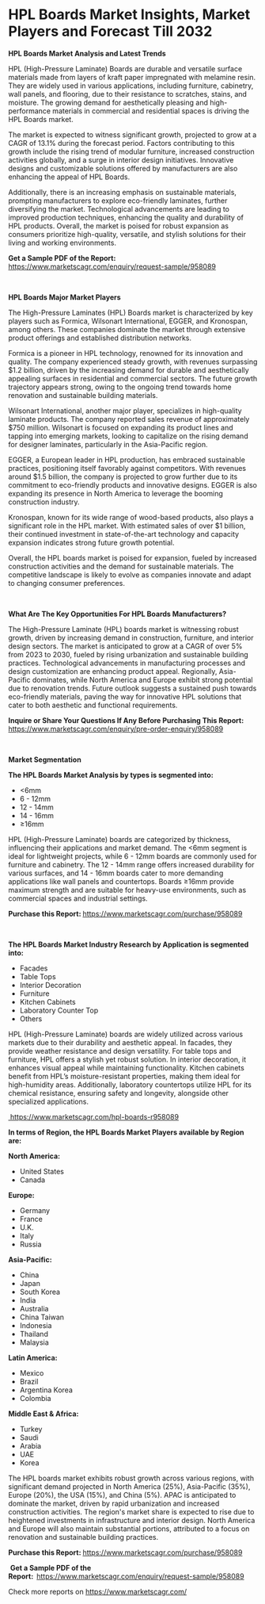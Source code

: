 <p><h1>HPL Boards Market Insights, Market Players and Forecast Till 2032</h1></p><p><strong>HPL Boards Market Analysis and Latest Trends</strong></p>
<p><p>HPL (High-Pressure Laminate) Boards are durable and versatile surface materials made from layers of kraft paper impregnated with melamine resin. They are widely used in various applications, including furniture, cabinetry, wall panels, and flooring, due to their resistance to scratches, stains, and moisture. The growing demand for aesthetically pleasing and high-performance materials in commercial and residential spaces is driving the HPL Boards market. </p><p>The market is expected to witness significant growth, projected to grow at a CAGR of 13.1% during the forecast period. Factors contributing to this growth include the rising trend of modular furniture, increased construction activities globally, and a surge in interior design initiatives. Innovative designs and customizable solutions offered by manufacturers are also enhancing the appeal of HPL Boards. </p><p>Additionally, there is an increasing emphasis on sustainable materials, prompting manufacturers to explore eco-friendly laminates, further diversifying the market. Technological advancements are leading to improved production techniques, enhancing the quality and durability of HPL products. Overall, the market is poised for robust expansion as consumers prioritize high-quality, versatile, and stylish solutions for their living and working environments.</p></p>
<p><strong>Get a Sample PDF of the Report:&nbsp;</strong> <a href="https://www.marketscagr.com/enquiry/request-sample/958089?utm_campaign=2042&utm_medium=2&utm_source=Github&utm_content=ia&utm_term=30012025&utm_id=hpl-boards">https://www.marketscagr.com/enquiry/request-sample/958089</a></p>
<p>&nbsp;</p>
<p><strong>HPL Boards Major Market Players</strong></p>
<p><p>The High-Pressure Laminates (HPL) Boards market is characterized by key players such as Formica, Wilsonart International, EGGER, and Kronospan, among others. These companies dominate the market through extensive product offerings and established distribution networks. </p><p>Formica is a pioneer in HPL technology, renowned for its innovation and quality. The company experienced steady growth, with revenues surpassing $1.2 billion, driven by the increasing demand for durable and aesthetically appealing surfaces in residential and commercial sectors. The future growth trajectory appears strong, owing to the ongoing trend towards home renovation and sustainable building materials.</p><p>Wilsonart International, another major player, specializes in high-quality laminate products. The company reported sales revenue of approximately $750 million. Wilsonart is focused on expanding its product lines and tapping into emerging markets, looking to capitalize on the rising demand for designer laminates, particularly in the Asia-Pacific region.</p><p>EGGER, a European leader in HPL production, has embraced sustainable practices, positioning itself favorably against competitors. With revenues around $1.5 billion, the company is projected to grow further due to its commitment to eco-friendly products and innovative designs. EGGER is also expanding its presence in North America to leverage the booming construction industry.</p><p>Kronospan, known for its wide range of wood-based products, also plays a significant role in the HPL market. With estimated sales of over $1 billion, their continued investment in state-of-the-art technology and capacity expansion indicates strong future growth potential.</p><p>Overall, the HPL boards market is poised for expansion, fueled by increased construction activities and the demand for sustainable materials. The competitive landscape is likely to evolve as companies innovate and adapt to changing consumer preferences.</p></p>
<p>&nbsp;</p>
<p><strong>What Are The Key Opportunities For HPL Boards Manufacturers?</strong></p>
<p><p>The High-Pressure Laminate (HPL) boards market is witnessing robust growth, driven by increasing demand in construction, furniture, and interior design sectors. The market is anticipated to grow at a CAGR of over 5% from 2023 to 2030, fueled by rising urbanization and sustainable building practices. Technological advancements in manufacturing processes and design customization are enhancing product appeal. Regionally, Asia-Pacific dominates, while North America and Europe exhibit strong potential due to renovation trends. Future outlook suggests a sustained push towards eco-friendly materials, paving the way for innovative HPL solutions that cater to both aesthetic and functional requirements.</p></p>
<p><strong>Inquire or Share Your Questions If Any Before Purchasing This Report:</strong> <a href="https://www.marketscagr.com/enquiry/pre-order-enquiry/958089?utm_campaign=2042&utm_medium=2&utm_source=Github&utm_content=ia&utm_term=30012025&utm_id=hpl-boards">https://www.marketscagr.com/enquiry/pre-order-enquiry/958089</a></p>
<p>&nbsp;</p>
<p><strong>Market Segmentation</strong></p>
<p><strong>The HPL Boards Market Analysis by types is segmented into:</strong></p>
<p><ul><li><6mm</li><li>6 - 12mm</li><li>12 - 14mm</li><li>14 - 16mm</li><li>≥16mm</li></ul></p>
<p><p>HPL (High-Pressure Laminate) boards are categorized by thickness, influencing their applications and market demand. The <6mm segment is ideal for lightweight projects, while 6 - 12mm boards are commonly used for furniture and cabinetry. The 12 - 14mm range offers increased durability for various surfaces, and 14 - 16mm boards cater to more demanding applications like wall panels and countertops. Boards ≥16mm provide maximum strength and are suitable for heavy-use environments, such as commercial spaces and industrial settings.</p></p>
<p><strong>Purchase this Report:&nbsp;</strong><a href="https://www.marketscagr.com/purchase/958089?utm_campaign=2042&utm_medium=2&utm_source=Github&utm_content=ia&utm_term=30012025&utm_id=hpl-boards">https://www.marketscagr.com/purchase/958089</a></p>
<p>&nbsp;</p>
<p><strong>The HPL Boards Market Industry Research by Application is segmented into:</strong></p>
<p><ul><li>Facades</li><li>Table Tops</li><li>Interior Decoration</li><li>Furniture</li><li>Kitchen Cabinets</li><li>Laboratory Counter Top</li><li>Others</li></ul></p>
<p><p>HPL (High-Pressure Laminate) boards are widely utilized across various markets due to their durability and aesthetic appeal. In facades, they provide weather resistance and design versatility. For table tops and furniture, HPL offers a stylish yet robust solution. In interior decoration, it enhances visual appeal while maintaining functionality. Kitchen cabinets benefit from HPL’s moisture-resistant properties, making them ideal for high-humidity areas. Additionally, laboratory countertops utilize HPL for its chemical resistance, ensuring safety and longevity, alongside other specialized applications.</p></p>
<p><a href="https://www.marketscagr.com/hpl-boards-r958089?utm_campaign=2042&utm_medium=2&utm_source=Github&utm_content=ia&utm_term=30012025&utm_id=hpl-boards">&nbsp;https://www.marketscagr.com/hpl-boards-r958089</a></p>
<p><strong>In terms of Region, the HPL Boards Market Players available by Region are:</strong></p>
<p>
    <p> <strong> North America: </strong>
        <ul>
            <li>United States</li>
            <li>Canada</li>
        </ul>
        </p> 
    <p> <strong> Europe: </strong>
        <ul>
            <li>Germany</li>
            <li>France</li>
            <li>U.K.</li>
            <li>Italy</li>
            <li>Russia</li>
        </ul>
        </p> 
    <p> <strong> Asia-Pacific: </strong>
        <ul>
            <li>China</li>
            <li>Japan</li>
            <li>South Korea</li>
            <li>India</li>
            <li>Australia</li>
            <li>China Taiwan</li>
            <li>Indonesia</li>
            <li>Thailand</li>
            <li>Malaysia</li>
        </ul>
        </p> 
    <p> <strong> Latin America: </strong>
        <ul>
            <li>Mexico</li>
            <li>Brazil</li>
            <li>Argentina Korea</li>
            <li>Colombia</li>
        </ul>
        </p> 
    <p> <strong> Middle East & Africa: </strong>
        <ul>
            <li>Turkey</li>
            <li>Saudi</li>
            <li>Arabia</li>
            <li>UAE</li>
            <li>Korea</li>
        </ul>
    </p>
    </p>
<p><p>The HPL boards market exhibits robust growth across various regions, with significant demand projected in North America (25%), Asia-Pacific (35%), Europe (20%), the USA (15%), and China (5%). APAC is anticipated to dominate the market, driven by rapid urbanization and increased construction activities. The region's market share is expected to rise due to heightened investments in infrastructure and interior design. North America and Europe will also maintain substantial portions, attributed to a focus on renovation and sustainable building practices.</p></p>
<p><strong>Purchase this Report: </strong><a href="https://www.marketscagr.com/purchase/958089?utm_campaign=2042&utm_medium=2&utm_source=Github&utm_content=ia&utm_term=30012025&utm_id=hpl-boards">https://www.marketscagr.com/purchase/958089</a></p>
<p>&nbsp;<strong>Get a Sample PDF of the Report:&nbsp;&nbsp;</strong><a href="https://www.marketscagr.com/enquiry/request-sample/958089?utm_campaign=2042&utm_medium=2&utm_source=Github&utm_content=ia&utm_term=30012025&utm_id=hpl-boards">https://www.marketscagr.com/enquiry/request-sample/958089</a></p>
<p><strong></strong></p>
<p>Check more reports on <a href="https://www.marketscagr.com/?utm_campaign=2042&utm_medium=2&utm_source=Github&utm_content=ia&utm_term=30012025&utm_id=hpl-boards">https://www.marketscagr.com/</a></p>